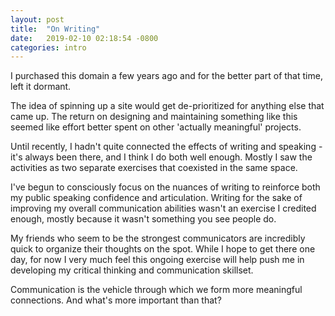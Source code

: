 ```yaml
---
layout: post
title:  "On Writing"
date:   2019-02-10 02:18:54 -0800
categories: intro
---
```


I purchased this domain a few years ago and for the better part of that time, left it dormant.

The idea of spinning up a site would get de-prioritized for anything else that came up. The return on designing and maintaining something like this seemed like effort better spent on other 'actually meaningful' projects.

Until recently, I hadn't quite connected the effects of writing and speaking - it's always been there, and I think I do both well enough. Mostly I saw the activities as two separate exercises that coexisted in the same space.

I've begun to consciously focus on the nuances of writing to reinforce both my public speaking confidence and articulation. Writing for the sake of improving my overall communication abilities wasn't an exercise I credited enough, mostly because it wasn't something you see people do.

My friends who seem to be the strongest communicators are incredibly quick to organize their thoughts on the spot. While I hope to get there one day, for now I very much feel this ongoing exercise will help push me in developing my critical thinking and communication skillset.

Communication is the vehicle through which we form more meaningful connections. And what's more important than that?
